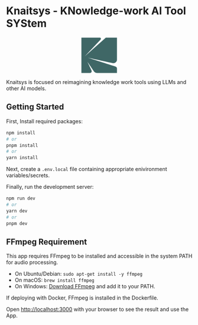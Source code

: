 # Knaitsys - KNowledge-work AI Tool SYStem

<!-- ![knaitsys_logo](public/knaitsys_thumbnail.png){:style="display:block; margin-left:auto; margin-right:auto"} -->
<div style="text-align: center;">
  <img src="public/knaitsys_thumbnail.png" alt="knaitsys_logo" width="100" height="100" style="display: block; margin: auto"/>
</div>

<p align="left">
  Knaitsys is focused on reimagining knowledge work tools using LLMs and other AI models.
</p>

## Getting Started
First, Install required packages:
```bash
npm install
# or
pnpm install
# or
yarn install
```
Next, create a ```.env.local``` file containing appropriate enivironment variables/secrets.

Finally, run the development server:

```bash
npm run dev
# or
yarn dev
# or
pnpm dev
```

<!-- This project uses [`next/font`](https://nextjs.org/docs/basic-features/font-optimization) to automatically optimize and load Inter, a custom Google Font. -->

## FFmpeg Requirement

This app requires FFmpeg to be installed and accessible in the system PATH for audio processing.

- On Ubuntu/Debian: `sudo apt-get install -y ffmpeg`
- On macOS: `brew install ffmpeg`
- On Windows: [Download FFmpeg](https://ffmpeg.org/download.html) and add it to your PATH.

If deploying with Docker, FFmpeg is installed in the Dockerfile.

Open [http://localhost:3000](http://localhost:3000) with your browser to see the result and use the App.


